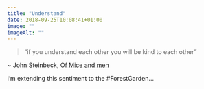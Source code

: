 ```yaml
---
title: "Understand"
date: 2018-09-25T10:08:41+01:00
image: ""
imageAlt: ""
---
```


> “if you understand each other you will be kind to each other”

~ John Steinbeck, [Of Mice and men](https://en.wikipedia.org/wiki/Of_Mice_and_Men)

I’m extending this sentiment to the #ForestGarden…
